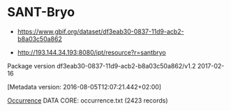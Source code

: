 # SANT-Bryo

- https://www.gbif.org/dataset/df3eab30-0837-11d9-acb2-b8a03c50a862

- http://193.144.34.193:8080/ipt/resource?r=santbryo

Package version df3eab30-0837-11d9-acb2-b8a03c50a862/v1.2 2017-02-16

[Metadata version: 2016-08-05T12:07:21.442+02:00]

[Occurrence](http://rs.tdwg.org/dwc/terms/Occurrence) DATA CORE: occurrence.txt (2423 records)